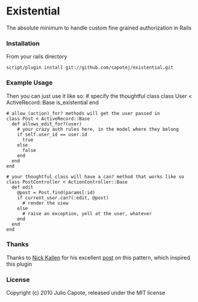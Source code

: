 # Existential
The absolute minimum to handle custom fine grained authorization in Rails

### Installation
From your rails directory

    script/plugin install git://github.com/capotej/existential.git

### Example Usage
Then you can just use it like so:
    # specify the thoughtful class
    class User < ActiveRecord::Base
      is_existential
    end

    # allow_(action)_for? methods will get the user passed in
    class Post < ActiveRecord::Base
      def allows_edit_for?(user)
        # your crazy auth rules here, in the model where they belong
        if self.user_id == user.id
          true
        else
          false
        end
      end
    end

    # your thoughtful class will have a can? method that works like so
    class PostController < ActionController::Base
      def edit
        @post = Post.find(params[:id)
       	if current_user.can?(:edit, @post)
          # render the view          
        else
          # raise an exception, yell at the user, whatever
        end
      end
    end    

### Thanks

Thanks to [Nick Kallen](twitter.com/nk) for his excellent [post](http://pivotallabs.com/users/nick/blog/articles/272-access-control-permissions-in-rails) on this pattern, which inspired this plugin


### License

Copyright (c) 2010 Julio Capote, released under the MIT license
